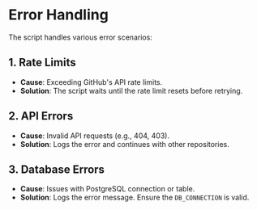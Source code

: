 # Error Handling

The script handles various error scenarios:

## 1. Rate Limits
- **Cause**: Exceeding GitHub's API rate limits.
- **Solution**: The script waits until the rate limit resets before retrying.

## 2. API Errors
- **Cause**: Invalid API requests (e.g., 404, 403).
- **Solution**: Logs the error and continues with other repositories.

## 3. Database Errors
- **Cause**: Issues with PostgreSQL connection or table.
- **Solution**: Logs the error message. Ensure the `DB_CONNECTION` is valid.

